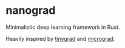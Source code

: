 # nanograd
Minimalistic deep learning framework in Rust. 


Heavily inspired by [tinygrad](https://github.com/tinygrad/tinygrad) and [micrograd](https://github.com/karpathy/micrograd).
